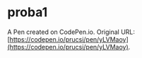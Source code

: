 # proba1

A Pen created on CodePen.io. Original URL: [https://codepen.io/prucsi/pen/yLVMaoy](https://codepen.io/prucsi/pen/yLVMaoy).


